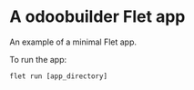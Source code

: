 # A odoobuilder Flet app

An example of a minimal Flet app.

To run the app:

```
flet run [app_directory]
```